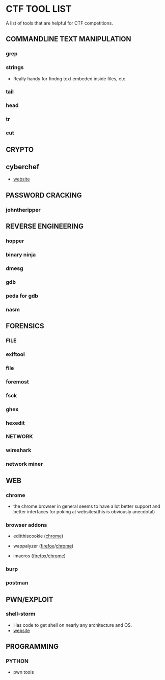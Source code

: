 # CTF TOOL LIST
A list of tools that are helpful for CTF competitions.




## COMMANDLINE TEXT MANIPULATION
### grep
### strings
- Really handy for findng text embeded inside files, etc.
### tail
### head
### tr
### cut

## CRYPTO
## cyberchef
- [website](https://gchq.github.io/CyberChef/)
## PASSWORD CRACKING
### johntheripper


## REVERSE ENGINEERING
### hopper
### binary ninja
### dmesg
### gdb
### peda for gdb
### nasm

## FORENSICS
### FILE
### exiftool
### file
### foremost
### fsck
### ghex
### hexedit

### NETWORK
### wireshark
### network miner

## WEB 

### chrome
- the chrome browser in general seems to have a lot better support and better interfaces for poking at websites(this is obviously anecdotal)

### browser addons
- editthiscookie ([chrome](https://chrome.google.com/webstore/detail/editthiscookie/fngmhnnpilhplaeedifhccceomclgfbg?hl=en))

- wappalyzer ([firefox](https://addons.mozilla.org/en-US/firefox/addon/wappalyzer/)/[chrome](https://chrome.google.com/webstore/detail/wappalyzer/gppongmhjkpfnbhagpmjfkannfbllamg))
- imacros ([firefox](https://addons.mozilla.org/en-US/firefox/addon/imacros-for-firefox/)/[chrome](https://chrome.google.com/webstore/detail/imacros-for-chrome/cplklnmnlbnpmjogncfgfijoopmnlemp?hl=en))

### burp
### postman

## PWN/EXPLOIT

### shell-storm
- Has code to get shell on nearly any architecture and OS.
- [website](http://shell-storm.org/)


## PROGRAMMING

### PYTHON
- pwn tools
